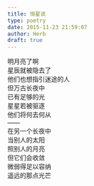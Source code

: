 ```yaml
---  
title: 恒星说  
type: poetry  
date: 2015-11-23 21:59:07  
author: Herb  
draft: true
---  
```

明月亮了啊  
星辰就被隐去了  
他们也想指引迷途的人  
但万古长夜中  
已有足够的光    
星星若被驱逐  
他们将何去何从  
——  
在另一个长夜中  
当别人的太阳  
照别人的月亮    
但它们会收敛  
微弱得足以容纳  
遥远的那点光芒  
